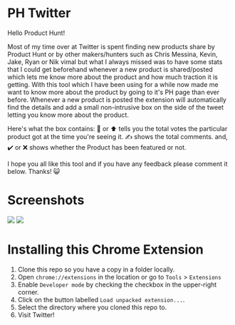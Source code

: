 # PH Twitter

Hello Product Hunt!

Most of my time over at Twitter is spent finding new products share by Product Hunt or by other makers/hunters such as
Chris Messina, Kevin, Jake, Ryan or Nik vimal but what I always missed was to have some stats that I could get beforehand whenever a new product is shared/posted which lets me know more about the product and how much traction it is getting. With this tool which I have been using for a while now made me want to know more about the product by going to it's PH page than ever before. Whenever a new product is posted the extension will automatically find the details and add a small non-intrusive box on the side of the tweet letting you know more about the product.

Here's what the box contains:
💯 or ⬆️ tells you the total votes the particular product got at the time you're seeing it.
✍ shows the total comments.
and, ✔️ or ❌ shows whether the Product has been featured or not.

I hope you all like this tool and if you have any feedback please comment it below. Thanks! 😺

# Screenshots

![](https://i.imgur.com/JpgS0GD.png)
![](https://i.imgur.com/0MQb7vB.png)

# Installing this Chrome Extension


1. Clone this repo so you have a copy in a folder locally.
1. Open `chrome://extensions` in the location or go to `Tools` > `Extensions`
1. Enable `Developer mode` by checking the checkbox in the upper-right corner.
1. Click on the button labelled `Load unpacked extension...`.
1. Select the directory where you cloned this repo to.
1. Visit Twitter!

